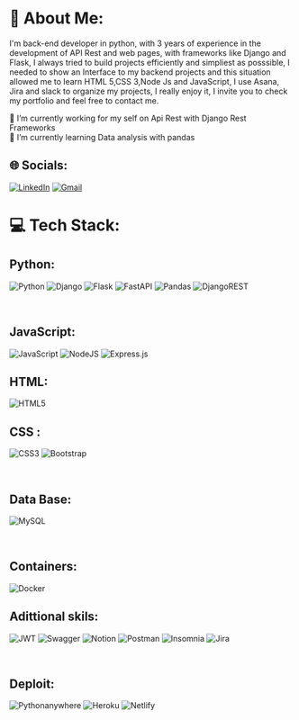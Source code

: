 # 💫 About Me:

I'm back-end developer in python, with 3 years of experience in the development of API Rest and web pages, with frameworks like Django and Flask, I always tried to build projects efficiently and simpliest as posssible, I needed to show an Interface to my backend projects and this situation allowed me to learn HTML 5,CSS 3,Node Js and JavaScript, I use Asana, Jira and slack to organize my projects, I really enjoy it, I invite you to check my portfolio and feel free to contact me.

🔭 I’m currently working for my self on Api Rest with Django Rest Frameworks<br>
🌱 I’m currently learning Data analysis with pandas<br>


## 🌐 Socials:
[![LinkedIn](https://img.shields.io/badge/LinkedIn-%230077B5.svg?logo=linkedin&logoColor=white)](https://linkedin.com/in/Jal7823) 
[![Gmail](https://img.shields.io/badge/Gmail-%230077B5.svg?logo=gmail&logoColor=white&color=red)](https://linkedin.com/in/Jal7823) 

# 💻 Tech Stack:

## Python:
![Python](https://img.shields.io/badge/python-3670A0?style=for-the-badge&logo=python&logoColor=F7CC40) 
![Django](https://img.shields.io/badge/django-%23092E20.svg?style=for-the-badge&logo=django&logoColor=white) 
![Flask](https://img.shields.io/badge/flask-%23000.svg?style=for-the-badge&logo=flask&logoColor=white) 
![FastAPI](https://img.shields.io/badge/FastAPI-005571?style=for-the-badge&logo=fastapi) 
![Pandas](https://img.shields.io/badge/pandas-%23150458.svg?style=for-the-badge&logo=pandas&logoColor=white) 
![DjangoREST](https://img.shields.io/badge/DJANGO-REST-ff1709?style=for-the-badge&logo=django&logoColor=white&color=ff1709&labelColor=gray)

<br>

## JavaScript:
![JavaScript](https://img.shields.io/badge/javascript-%23323330.svg?style=for-the-badge&logo=javascript&logoColor=%23F7DF1E) 
![NodeJS](https://img.shields.io/badge/node.js-6DA55F?style=for-the-badge&logo=node.js&logoColor=white)
![Express.js](https://img.shields.io/badge/express.js-%23404d59.svg?style=for-the-badge&logo=express&logoColor=%2361DAFB) 

## HTML:
![HTML5](https://img.shields.io/badge/html5-%23E34F26.svg?style=for-the-badge&logo=html5&logoColor=white)

## CSS :
![CSS3](https://img.shields.io/badge/css3-%231572B6.svg?style=for-the-badge&logo=css3&logoColor=white)
![Bootstrap](https://img.shields.io/badge/bootstrap-%23563D7C.svg?style=for-the-badge&logo=bootstrap&logoColor=white)

<br>

## Data Base:
![MySQL](https://img.shields.io/badge/mysql-%2300f.svg?style=for-the-badge&logo=mysql&logoColor=white) 

<br>

## Containers:
![Docker](https://img.shields.io/badge/docker-%230db7ed.svg?style=for-the-badge&logo=docker&logoColor=white)


## Adittional skils:
![JWT](https://img.shields.io/badge/JWT-black?style=for-the-badge&logo=JSON%20web%20tokens) 
![Swagger](https://img.shields.io/badge/-Swagger-%23Clojure?style=for-the-badge&logo=swagger&logoColor=white) 
![Notion](https://img.shields.io/badge/Notion-%23000000.svg?style=for-the-badge&logo=notion&logoColor=white) 
![Postman](https://img.shields.io/badge/Postman-FF6C37?style=for-the-badge&logo=postman&logoColor=white) 
![Insomnia](https://img.shields.io/badge/Insomnia-black?style=for-the-badge&logo=insomnia&logoColor=5849BE)
![Jira](https://img.shields.io/badge/jira-%230A0FFF.svg?style=for-the-badge&logo=jira&logoColor=white)

<br>

## Deploit:
![Pythonanywhere](https://img.shields.io/badge/pythonanywhere-%23000000.svg?style=for-the-badge&logo=python&logoColor=#00C7B7) 
![Heroku](https://img.shields.io/badge/heroku-%23430098.svg?style=for-the-badge&logo=heroku&logoColor=white) 
![Netlify](https://img.shields.io/badge/netlify-%23000000.svg?style=for-the-badge&logo=netlify&logoColor=#00C7B7) 

